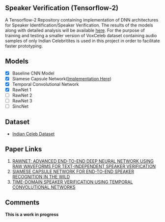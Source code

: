 ## Speaker Verification (Tensorflow-2)
A Tensorflow-2 Repository containing implementation of DNN architectures
for Speaker Identification/Speaker Verification. The results of the models along with detailed analysis
will be available [here](https://nd15.github.io/nemo/). For the purpose of training and testing
a smaller version of VoxCeleb dataset containing audio samples of only Indian Celebritites is 
used in this project in order to facilitate faster prototyping.

## Models
- [X] Baseline CNN Model
- [X] Siamese Capsule Network([Implementation Here](https://github.com/ND15/SiameseSpeech))
- [X] Temporal Convolutional Network
- [X] RawNet 1
- [ ] RawNet 2
- [ ] RawNet 3
- [ ] SincNet

## Dataset
- [Indian Celeb Dataset](https://www.kaggle.com/datasets/gaurav41/voxceleb1-audio-wav-files-for-india-celebrity)


## Paper Links
1. [RAWNET: ADVANCED END-TO-END DEEP NEURAL NETWORK USING RAW WAVEFORMS FOR TEXT-INDEPENDENT SPEAKER VERIFICATION](https://arxiv.org/pdf/1904.08104.pdf)
2. [SIAMESE CAPSULE NETWORK FOR END-TO-END SPEAKER RECOGNITION IN THE WILD](https://arxiv.org/pdf/2009.13480.pdf)
3. [TIME-DOMAIN SPEAKER VERIFICATION USING TEMPORAL CONVOLUTIONAL NETWORKS](https://ieeexplore.ieee.org/document/9414765)

## Comments
**This is a work in progress**
